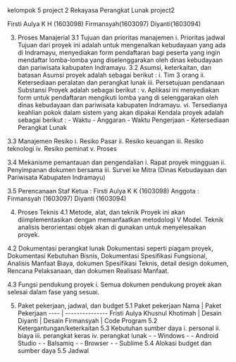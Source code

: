 kelompok 5 project 2 Rekayasa Perangkat Lunak project2

Firsti Aulya K H (1603098)
Firmansyah(1603097)
Diyanti(1603094)

3. Proses Manajerial 
3.1 Tujuan dan prioritas manajemen 
	i. Prioritas jadwal Tujuan dari proyek ini adalah untuk mengenalkan kebudayaan yang ada di Indramayu, menyediakan form pendaftaran bagi peserta yang ingin mendaftar lomba-lomba yang diselenggarakan oleh dinas kebudayaan dan pariwisata kabupaten Indramayu.
3.2	Asumsi, keterkaitan, dan batasan Asumsi proyek adalah sebagai berikut : 
	i.	Tim 3 orang 
	ii.	Ketersediaan peralatan dan perangkat lunak 
	iii.	Persetujuan pendanaan
			Substansi Proyek adalah sebagai berikut : v.	Aplikasi ini menyediakan form untuk pendaftaran mengikuti lomba yang di selenggarakan oleh dinas kebudayaan dan pariwisata kabupaten Indramayu. vi.	Tersedianya keahlian pokok dalam sistem yang akan dipakai Kendala proyek adalah sebagai berikut : - Waktu - Anggaran - Waktu Pengerjaan - Ketersediaan Perangkat Lunak

3.3	Manajemen Resiko 
	i.	Resiko Pasar 
	ii.	Resiko keuangan 
	iii.	Resiko teknologi 
	iv.	Resiko peminat 
	v.	Proses

3.4	Mekanisme pemantauan dan pengendalian 
	i.	Rapat proyek mingguan 
	ii.	Penyimpanan dokumen bersama 
	iii.	Survei ke Mitra (Dinas Kebudayaan dan Pariwisata Kabupaten Indramayu)

3.5 Perencanaan Staf Ketua : Firsti Aulya K K (1603098) Anggota : Firmansyah	(1603097) Diyanti (1603094)

4. Proses Teknis
4.1	Metode, alat, dan teknik Proyek ini akan diimplementasikan dengan memanfaatkan metodologi V Model. Teknik analisis berorientasi objek akan di gunakan untuk menyelesaikan proyek.

4.2	Dokumentasi perangkat lunak Dokumentasi seperti piagam proyek, Dokumentasi Kebutuhan Bisnis, Dokumentasi Spesifikasi Fungsional, Analisis Manfaat Biaya, dokumen Spesifikasi Teknis, detail design dokumen, Rencana Pelaksanaan, dan dokumen Realisasi Manfaat.

4.3	Fungsi pendukung proyek i.	Semua dokumen pendukung proyek akan selesai dalam fase yang sesuai.

5. Paket pekerjaan, jadwal, dan budget
5.1	Paket pekerjaan 
	Nama | Paket Pekerjaan 
	---- | --------------- 
	Fristi Aulya Khusnul Khotimah | Desain 
	Diyanti | Desain 
	Firmansyah | Code Program 
5.2	Ketergantungan/keterkaitan 
5.3	Kebutuhan sumber daya 
		i.	personal 
		ii.	biaya 
		iii.	perangkat keras 
		iv.	perangkat lunak 
		- - Windows 
		- - Android Studio 
		- - Balsamiq 
		- - Browser 
		- - Sublime 
5.4	Alokasi budget dan sumber daya 5.5 Jadwal